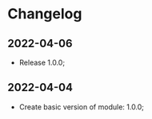 # Changelog

## 2022-04-06

- Release 1.0.0;

## 2022-04-04

- Create basic version of module: 1.0.0;
